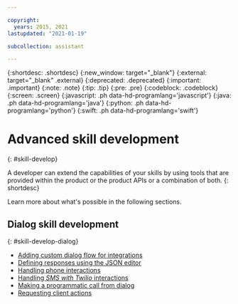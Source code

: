 ```yaml
---

copyright:
  years: 2015, 2021
lastupdated: "2021-01-19"

subcollection: assistant

---
```


{:shortdesc: .shortdesc}
{:new_window: target="_blank"}
{:external: target="_blank" .external}
{:deprecated: .deprecated}
{:important: .important}
{:note: .note}
{:tip: .tip}
{:pre: .pre}
{:codeblock: .codeblock}
{:screen: .screen}
{:javascript: .ph data-hd-programlang='javascript'}
{:java: .ph data-hd-programlang='java'}
{:python: .ph data-hd-programlang='python'}
{:swift: .ph data-hd-programlang='swift'}

# Advanced skill development
{: #skill-develop}

A developer can extend the capabilities of your skills by using tools that are provided within the product or the product APIs or a combination of both.
{: shortdesc}

Learn more about what's possible in the following sections.

## Dialog skill development
{: #skill-develop-dialog}

- [Adding custom dialog flow for integrations](/docs/assistant?topic=assistant-dialog-integrations)
- [Defining responses using the JSON editor](/docs/assistant?topic=assistant-dialog-responses-json)
- [Handling phone interactions](/docs/assistant?topic=assistant-dialog-voice-actions)
- [Handling *SMS with Twilio* interactions](/docs/assistant?topic=assistant-dialog-sms-actions)
- [Making a programmatic call from dialog](/docs/assistant?topic=assistant-dialog-webhooks)
- [Requesting client actions](/docs/assistant?topic=assistant-dialog-actions-client)